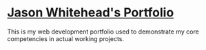 # [Jason Whitehead's Portfolio](https://jaswhitehead.github.io/Portfolio/)
This is my web development portfolio used to demonstrate my core competencies in actual working projects.
